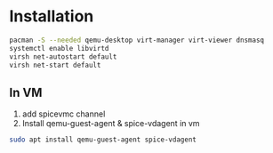 # Installation

```bash
pacman -S --needed qemu-desktop virt-manager virt-viewer dnsmasq
systemctl enable libvirtd
virsh net-autostart default
virsh net-start default 
```

## In VM

1. add spicevmc channel
2. Install qemu-guest-agent & spice-vdagent in vm

```bash
sudo apt install qemu-guest-agent spice-vdagent
```
